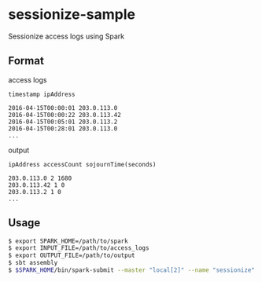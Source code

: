 # sessionize-sample
Sessionize access logs using Spark

## Format

access logs

`timestamp ipAddress`

```
2016-04-15T00:00:01 203.0.113.0
2016-04-15T00:00:22 203.0.113.42
2016-04-15T00:05:01 203.0.113.2
2016-04-15T00:28:01 203.0.113.0
...
```

output

`ipAddress accessCount sojournTime(seconds)`

```
203.0.113.0 2 1680
203.0.113.42 1 0
203.0.113.2 1 0
...
```

## Usage

```bash
$ export SPARK_HOME=/path/to/spark
$ export INPUT_FILE=/path/to/access_logs
$ export OUTPUT_FILE=/path/to/output
$ sbt assembly
$ $SPARK_HOME/bin/spark-submit --master "local[2]" --name "sessionize" /path/to/assembly.jar
```
